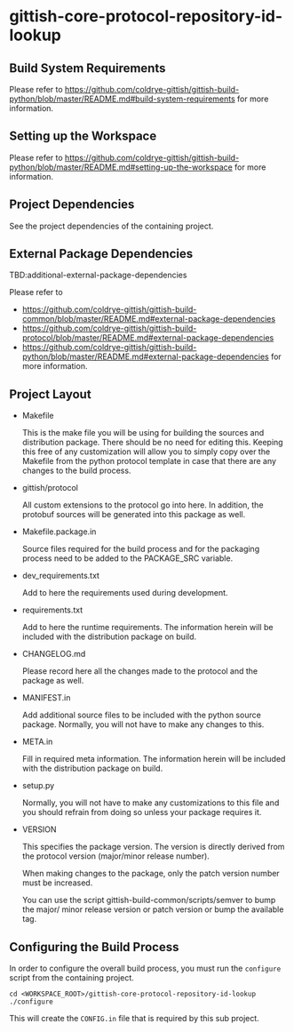 # gittish-core-protocol-repository-id-lookup



## Build System Requirements

Please refer to 
https://github.com/coldrye-gittish/gittish-build-python/blob/master/README.md#build-system-requirements
for more information.


## Setting up the Workspace

Please refer to 
https://github.com/coldrye-gittish/gittish-build-python/blob/master/README.md#setting-up-the-workspace
for more information.


## Project Dependencies

See the project dependencies of the containing project.


## External Package Dependencies

TBD:additional-external-package-dependencies

Please refer to 
* https://github.com/coldrye-gittish/gittish-build-common/blob/master/README.md#external-package-dependencies
* https://github.com/coldrye-gittish/gittish-build-protocol/blob/master/README.md#external-package-dependencies
* https://github.com/coldrye-gittish/gittish-build-python/blob/master/README.md#external-package-dependencies
for more information.


## Project Layout

* Makefile

  This is the make file you will be using for building the sources and
  distribution package. There should be no need for editing this. Keeping this
  free of any customization will allow you to simply copy over the Makefile
  from the python protocol template in case that there are any changes to the
  build process.

* gittish/protocol

  All custom extensions to the protocol go into here. In addition, the protobuf
  sources will be generated into this package as well.

* Makefile.package.in

  Source files required for the build process and for the packaging process
  need to be added to the PACKAGE_SRC variable.

* dev_requirements.txt

  Add to here the requirements used during development.

* requirements.txt

  Add to here the runtime requirements. The information herein will be included
  with the distribution package on build.

* CHANGELOG.md

  Please record here all the changes made to the protocol and the package as
  well.

* MANIFEST.in

  Add additional source files to be included with the python source package.
  Normally, you will not have to make any changes to this.

* META.in

  Fill in required meta information. The information herein will be included
  with the distribution package on build.

* setup.py

  Normally, you will not have to make any customizations to this file and you
  should refrain from doing so unless your package requires it.

* VERSION

  This specifies the package version. The version is directly derived from the
  protocol version (major/minor release number).

  When making changes to the package, only the patch version number must be
  increased.

  You can use the script gittish-build-common/scripts/semver to bump the major/
  minor release version or patch version or bump the available tag.


## Configuring the Build Process

In order to configure the overall build process, you must run the `configure`
script from the containing project.

```
cd <WORKSPACE_ROOT>/gittish-core-protocol-repository-id-lookup
./configure
```

This will create the `CONFIG.in` file that is required by this sub project.
